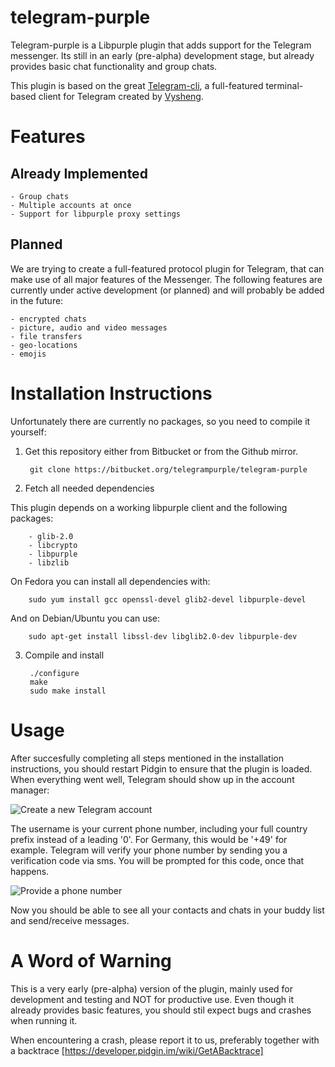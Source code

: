 telegram-purple
===============

Telegram-purple is a Libpurple plugin that adds support for the Telegram messenger. Its still in an early (pre-alpha) development stage, but already provides basic chat functionality and group chats.

This plugin is based on the great [Telegram-cli](http://github.com/vysheng/tg), a full-featured terminal-based client for Telegram created by [Vysheng](http://github.com/vysheng).

# Features

## Already Implemented

    - Group chats
    - Multiple accounts at once
    - Support for libpurple proxy settings

## Planned

We are trying to create a full-featured protocol plugin for Telegram, that can make use of all major features of 
the Messenger. The following features are currently under active development (or planned) and will probably be 
added in the future:

    - encrypted chats
    - picture, audio and video messages
    - file transfers
    - geo-locations
    - emojis 


# Installation Instructions

Unfortunately there are currently no packages, so you need to compile it yourself:

1. Get this repository either from Bitbucket or from the Github mirror.

        git clone https://bitbucket.org/telegrampurple/telegram-purple



2. Fetch all needed dependencies

This plugin depends on a working libpurple client and the following packages:

        - glib-2.0
        - libcrypto
        - libpurple
        - libzlib


On Fedora you can install all dependencies with:

        sudo yum install gcc openssl-devel glib2-devel libpurple-devel


And on Debian/Ubuntu you can use:

        sudo apt-get install libssl-dev libglib2.0-dev libpurple-dev


3. Compile and install

        ./configure
        make
        sudo make install


# Usage

After succesfully completing all steps mentioned in the installation instructions, you should restart Pidgin to ensure that the plugin is loaded. When everything went well, Telegram should show up in the account manager:

![Create a new Telegram account](lauschgift.org/telegram-purple/res/install-1.png)

The username is your current phone number, including your full country prefix instead of a leading '0'. For Germany, this would be '+49' for example. Telegram will verify your phone number by sending you a verification code via sms. You will be prompted for this code, once that happens.

![Provide a phone number](lauschgift.org/telegram-purple/res/install-2.png)
 
Now you should be able to see all your contacts and chats in your buddy list and send/receive messages.


# A Word of Warning

This is a very early (pre-alpha) version of the plugin, mainly used for development and testing and NOT for productive use. 
Even though it already provides basic features, you should stil expect bugs and crashes when running it.

When encountering a crash, please report it to us, preferably together with a backtrace [https://developer.pidgin.im/wiki/GetABacktrace]

